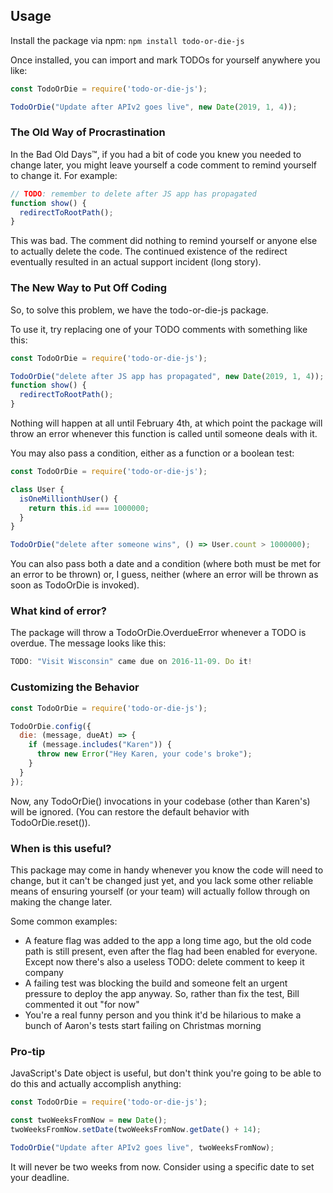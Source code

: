 ## Usage
Install the package via npm:
```npm install todo-or-die-js```

Once installed, you can import and mark TODOs for yourself anywhere you like:
```js
const TodoOrDie = require('todo-or-die-js');

TodoOrDie("Update after APIv2 goes live", new Date(2019, 1, 4));
```
### The Old Way of Procrastination

In the Bad Old Days™, if you had a bit of code you knew you needed to change later, you might leave yourself a code comment to remind yourself to change it. For example:

```js
// TODO: remember to delete after JS app has propagated
function show() {
  redirectToRootPath();
}
```

This was bad. The comment did nothing to remind yourself or anyone else to actually delete the code. The continued existence of the redirect eventually resulted in an actual support incident (long story).

### The New Way to Put Off Coding

So, to solve this problem, we have the todo-or-die-js package.

To use it, try replacing one of your TODO comments with something like this:

```js
const TodoOrDie = require('todo-or-die-js');

TodoOrDie("delete after JS app has propagated", new Date(2019, 1, 4));
function show() {
  redirectToRootPath();
}
```

Nothing will happen at all until February 4th, at which point the package will throw an error whenever this function is called until someone deals with it.

You may also pass a condition, either as a function or a boolean test:

```js
const TodoOrDie = require('todo-or-die-js');

class User {
  isOneMillionthUser() {
    return this.id === 1000000;
  }
}

TodoOrDie("delete after someone wins", () => User.count > 1000000);
```

You can also pass both a date and a condition (where both must be met for an error to be thrown) or, I guess, neither (where an error will be thrown as soon as TodoOrDie is invoked).

### What kind of error?

The package will throw a TodoOrDie.OverdueError whenever a TODO is overdue. The message looks like this:

```js
TODO: "Visit Wisconsin" came due on 2016-11-09. Do it!
```

### Customizing the Behavior

```js
const TodoOrDie = require('todo-or-die-js');

TodoOrDie.config({
  die: (message, dueAt) => {
    if (message.includes("Karen")) {
      throw new Error("Hey Karen, your code's broke");
    }
  }
});
```

Now, any TodoOrDie() invocations in your codebase (other than Karen's) will be ignored. (You can restore the default behavior with TodoOrDie.reset()).

### When is this useful?

This package may come in handy whenever you know the code will need to change, but it can't be changed just yet, and you lack some other reliable means of ensuring yourself (or your team) will actually follow through on making the change later.

Some common examples:

- A feature flag was added to the app a long time ago, but the old code path is still present, even after the flag had been enabled for everyone. Except now there's also a useless TODO: delete comment to keep it company
- A failing test was blocking the build and someone felt an urgent pressure to deploy the app anyway. So, rather than fix the test, Bill commented it out "for now"
- You're a real funny person and you think it'd be hilarious to make a bunch of Aaron's tests start failing on Christmas morning

### Pro-tip

JavaScript's Date object is useful, but don't think you're going to be able to do this and actually accomplish anything:

```js
const TodoOrDie = require('todo-or-die-js');

const twoWeeksFromNow = new Date();
twoWeeksFromNow.setDate(twoWeeksFromNow.getDate() + 14);

TodoOrDie("Update after APIv2 goes live", twoWeeksFromNow);
```

It will never be two weeks from now. Consider using a specific date to set your deadline.